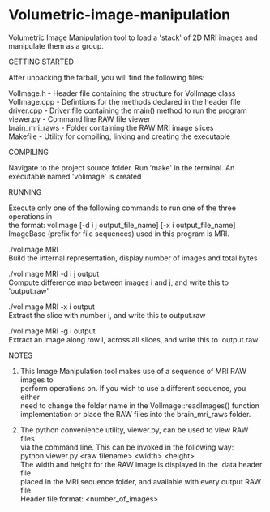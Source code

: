 # Volumetric-image-manipulation
Volumetric Image Manipulation tool to load a 'stack' of 2D MRI images and manipulate them as a group.  
  
GETTING STARTED  
  
After unpacking the tarball, you will find the following files:  
  
VolImage.h     -  Header file containing the structure for VolImage class  
VolImage.cpp   -  Defintions for the methods declared in the header file  
driver.cpp     -  Driver file containing the main() method to run the program  
viewer.py      -  Command line RAW file viewer  
brain_mri_raws -  Folder containing the RAW MRI image slices  
Makefile       -  Utility for compiling, linking and creating the executable  
  
  
COMPILING  
  
Navigate to the project source folder. Run 'make' in the terminal.
An executable named 'volimage' is created  
  
  
RUNNING  
  
Execute only one of the following commands to run one of the three operations in  
the format: volimage <imageBase> [-d i j output_file_name] [-x i output_file_name]  
ImageBase (prefix for file sequences) used in this program is MRI.  
  
./volimage MRI  
Build the internal representation, display number of images and total bytes  
  
./volImage MRI -d i j output  
Compute difference map between images i and j, and write this to 'output.raw'  
  
./volImage MRI -x i output  
Extract the slice with number i, and write this to output.raw  
  
./volImage MRI -g i output  
Extract an image along row i, across all slices, and write this to 'output.raw'  
  
  
NOTES  
  
1. This Image Manipulation tool makes use of a sequence of MRI RAW images to  
   perform operations on. If you wish to use a different sequence, you either  
   need to change the folder name in the VolImage::readImages() function  
   implementation or place the RAW files into the brain_mri_raws folder.  
  
2. The python convenience utility, viewer.py, can be used to view RAW files  
   via the command line. This can be invoked in the following way:  
   python viewer.py \<raw filename\> \<width\> \<height\>  
   The width and height for the RAW image is displayed in the .data header file  
   placed in the MRI sequence folder, and available with every output RAW file.  
   Header file format: <width> <height> <number_of_images>  

